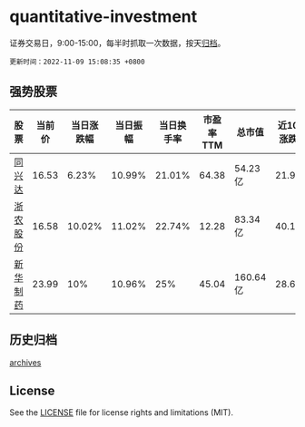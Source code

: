 # quantitative-investment

证券交易日，9:00-15:00，每半时抓取一次数据，按天[归档](archives)。

`更新时间：2022-11-09 15:08:35 +0800`

## 强势股票

|股票|当前价|当日涨跌幅|当日振幅|当日换手率|市盈率TTM|总市值|近10日涨跌幅|
|----|----|----|----|----|----|----|----|
|[同兴达](https://xueqiu.com/S/SZ002845)|16.53|6.23%|10.99%|21.01%|64.38|54.23亿|21.99%|
|[浙农股份](https://xueqiu.com/S/SZ002758)|16.58|10.02%|11.02%|22.74%|12.28|83.34亿|40.15%|
|[新华制药](https://xueqiu.com/S/SZ000756)|23.99|10%|10.96%|25%|45.04|160.64亿|28.63%|

## 历史归档

[archives](archives)

## License

See the [LICENSE](LICENSE) file for license rights and limitations (MIT).